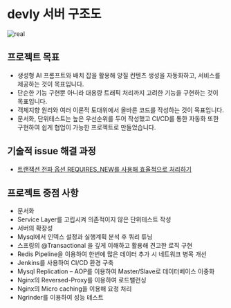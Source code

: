 # devly 서버 구조도
![real](https://github.com/user-attachments/assets/491bedd1-b7d1-43bd-b00e-3123552843bd)


## 프로젝트 목표
* 생성형 AI 프롬프트와 배치 잡을 활용해 양질 컨텐츠 생성을 자동화하고, 서비스를 제공하는 것이 목표입니다.
* 단순한 기능 구현뿐 아니라 대용량 트래픽 처리까지 고려한 기능을 구현하는 것이 목표입니다.
* 객체지향 원리와 여러 이론적 토대위에서 올바른 코드를 작성하는 것이 목표입니다.
* 문서화, 단위테스트는 높은 우선순위를 두어 작성했고 CI/CD를 통한 자동화 또한 구현하여 쉽게 협업이 가능한 프로젝트로 만들었습니다.

  
## 기술적 issue 해결 과정
* [트랜잭션 전파 옵션 REQUIRES_NEW를 사용해 효율적으로 처리하기](https://hwasowl-log.tistory.com/25)


## 프로젝트 중점 사항
* 문서화
* Service Layer를 고립시켜 의존적이지 않은 단위테스트 작성
* 서버의 확장성
* Mysql에서 인덱스 설정과 실행계획 분석 후 쿼리 튜닝
* 스프링의 @Transactional 을 깊게 이해하고 활용해 견고한 로직 구현
* Redis Pipeline을 이용하여 한번에 많은 데이터 추가 시 네트워크 병목 개선
* Jenkins를 사용하여 CI/CD 환경 구축
* Mysql Replication – AOP를 이용하여 Master/Slave로 데이터베이스 이중화
* Nginx의 Reversed-Proxy를 이용하여 로드밸런싱
* Nginx의 Micro caching을 이용해 요청 처리
* Ngrinder를 이용하여 성능 테스트
